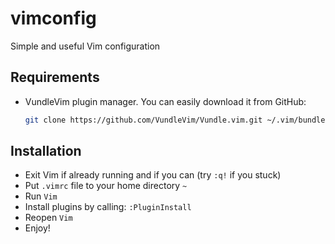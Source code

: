 # vimconfig
Simple and useful Vim configuration

## Requirements

* VundleVim plugin manager.
  You can easily download it from GitHub:
  ```bash
  git clone https://github.com/VundleVim/Vundle.vim.git ~/.vim/bundle/Vundle.vim
  ```

## Installation

* Exit Vim if already running and if you can (try `:q!` if you stuck)
* Put `.vimrc` file to your home directory `~`
* Run `Vim`
* Install plugins by calling: `:PluginInstall`
* Reopen `Vim`
* Enjoy!
